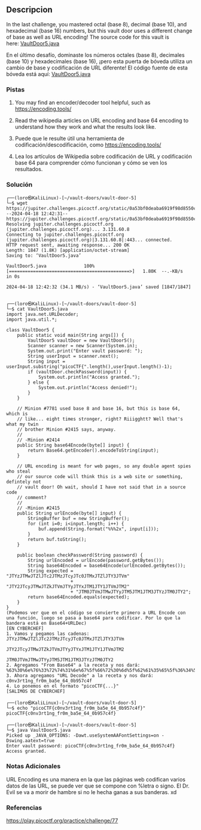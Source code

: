 ## Descripcion
In the last challenge, you mastered octal (base 8), decimal (base 10), and hexadecimal (base 16) numbers, but this vault door uses a different change of base as well as URL encoding! The source code for this vault is here: [VaultDoor5.java](https://jupiter.challenges.picoctf.org/static/0a53bf0deaba6919f98d8550c35aa253/VaultDoor5.java)

En el último desafío, dominaste los números octales (base 8), decimales (base 10) y hexadecimales (base 16), ¡pero esta puerta de bóveda utiliza un cambio de base y codificación de URL diferente! El código fuente de esta bóveda está aquí: [VaultDoor5.java](https://jupiter.challenges.picoctf.org/static/0a53bf0deaba6919f98d8550c35aa253/VaultDoor5.java)
### Pistas
1. You may find an encoder/decoder tool helpful, such as https://encoding.tools/
2. Read the wikipedia articles on URL encoding and base 64 encoding to understand how they work and what the results look like.

1. Puede que le resulte útil una herramienta de codificación/descodificación, como https://encoding.tools/
2. Lea los artículos de Wikipedia sobre codificación de URL y codificación base 64 para comprender cómo funcionan y cómo se ven los resultados.
### Solución
```
┌──(loro㉿KaliLinux)-[~/vault-doors/vault-door-5]
└─$ wget https://jupiter.challenges.picoctf.org/static/0a53bf0deaba6919f98d8550c35aa253/VaultDoor5.java
--2024-04-18 12:42:31--  https://jupiter.challenges.picoctf.org/static/0a53bf0deaba6919f98d8550c35aa253/VaultDoor5.java
Resolving jupiter.challenges.picoctf.org (jupiter.challenges.picoctf.org)... 3.131.60.8
Connecting to jupiter.challenges.picoctf.org (jupiter.challenges.picoctf.org)|3.131.60.8|:443... connected.
HTTP request sent, awaiting response... 200 OK
Length: 1847 (1.8K) [application/octet-stream]
Saving to: ‘VaultDoor5.java’

VaultDoor5.java              100%[=============================================>]   1.80K  --.-KB/s    in 0s      

2024-04-18 12:42:32 (34.1 MB/s) - ‘VaultDoor5.java’ saved [1847/1847]

                                                                                                                   
┌──(loro㉿KaliLinux)-[~/vault-doors/vault-door-5]
└─$ cat VaultDoor5.java
import java.net.URLDecoder;
import java.util.*;

class VaultDoor5 {
    public static void main(String args[]) {
        VaultDoor5 vaultDoor = new VaultDoor5();
        Scanner scanner = new Scanner(System.in);
        System.out.print("Enter vault password: ");
        String userInput = scanner.next();
        String input = userInput.substring("picoCTF{".length(),userInput.length()-1);
        if (vaultDoor.checkPassword(input)) {
            System.out.println("Access granted.");
        } else {
            System.out.println("Access denied!");
        }
    }

    // Minion #7781 used base 8 and base 16, but this is base 64, which is
    // like... eight times stronger, right? Riiigghtt? Well that's what my twin
    // brother Minion #2415 says, anyway.
    //
    // -Minion #2414
    public String base64Encode(byte[] input) {
        return Base64.getEncoder().encodeToString(input);
    }

    // URL encoding is meant for web pages, so any double agent spies who steal
    // our source code will think this is a web site or something, defintely not
    // vault door! Oh wait, should I have not said that in a source code
    // comment?
    //
    // -Minion #2415
    public String urlEncode(byte[] input) {
        StringBuffer buf = new StringBuffer();
        for (int i=0; i<input.length; i++) {
            buf.append(String.format("%%%2x", input[i]));
        }
        return buf.toString();
    }

    public boolean checkPassword(String password) {
        String urlEncoded = urlEncode(password.getBytes());
        String base64Encoded = base64Encode(urlEncoded.getBytes());
        String expected = "JTYzJTMwJTZlJTc2JTMzJTcyJTc0JTMxJTZlJTY3JTVm"
                        + "JTY2JTcyJTMwJTZkJTVmJTYyJTYxJTM1JTY1JTVmJTM2"
                        + "JTM0JTVmJTMwJTYyJTM5JTM1JTM3JTYzJTM0JTY2";
        return base64Encoded.equals(expected);
    }
}
(Podemos ver que en el código se convierte primero a URL Encode con una función, luego se pasa a base64 para codificar. Por lo que la bandera está en Base64+URLDec)
[EN CYBERCHEF]
1. Vamos y pegamos las cadenas: JTYzJTMwJTZlJTc2JTMzJTcyJTc0JTMxJTZlJTY3JTVm
								JTY2JTcyJTMwJTZkJTVmJTYyJTYxJTM1JTY1JTVmJTM2
								JTM0JTVmJTMwJTYyJTM5JTM1JTM3JTYzJTM0JTY2
2. Agregamos "From Base64" a la receta y nos dará: %63%30%6e%76%33%72%74%31%6e%67%5f%66%72%30%6d%5f%62%61%35%65%5f%36%34%5f%30%62%39%35%37%63%34%66
3. Ahora agregamos "URL Decode" a la receta y nos dará: c0nv3rt1ng_fr0m_ba5e_64_0b957c4f
4. Lo ponemos en el formato "picoCTF{...}"
[SALIMOS DE CYBERCHEF]
                                                                                                                   
┌──(loro㉿KaliLinux)-[~/vault-doors/vault-door-5]
└─$ echo "picoCTF{c0nv3rt1ng_fr0m_ba5e_64_0b957c4f}"
picoCTF{c0nv3rt1ng_fr0m_ba5e_64_0b957c4f}
                                                                                                                   
┌──(loro㉿KaliLinux)-[~/vault-doors/vault-door-5]
└─$ java VaultDoor5.java                                                                               
Picked up _JAVA_OPTIONS: -Dawt.useSystemAAFontSettings=on -Dswing.aatext=true
Enter vault password: picoCTF{c0nv3rt1ng_fr0m_ba5e_64_0b957c4f}
Access granted.
```
### Notas Adicionales
URL Encoding es una manera en la que las páginas web codifican varios datos de las URL, se puede ver que se compone con %letra o signo.
El Dr. Evil se va a morir de hambre si no le hecha ganas a sus banderas. xd
### Referencias
https://play.picoctf.org/practice/challenge/77